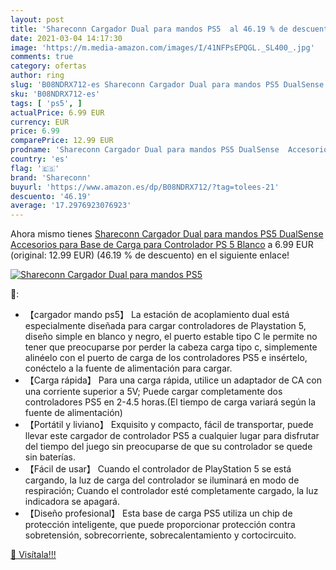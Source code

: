 ```yaml
---
layout: post
title: 'Shareconn Cargador Dual para mandos PS5  al 46.19 % de descuento'
date: 2021-03-04 14:17:30
image: 'https://m.media-amazon.com/images/I/41NFPsEPQGL._SL400_.jpg'
comments: true
category: ofertas
author: ring
slug: 'B08NDRX712-es Shareconn Cargador Dual para mandos PS5 DualSense...'
sku: 'B08NDRX712-es'
tags: [ 'ps5', ]
actualPrice: 6.99 EUR
currency: EUR
price: 6.99
comparePrice: 12.99 EUR
prodname: 'Shareconn Cargador Dual para mandos PS5 DualSense  Accesorios para Base de Carga para Controlador PS 5 Blanco'
country: 'es'
flag: '🇪🇸'
brand: 'Shareconn'
buyurl: 'https://www.amazon.es/dp/B08NDRX712/?tag=tolees-21'
descuento: '46.19'
average: '17.2976923076923'
---
```


Ahora mismo tienes [Shareconn Cargador Dual para mandos PS5 DualSense  Accesorios para Base de Carga para Controlador PS 5 Blanco](https://www.amazon.es/dp/B08NDRX712/?tag=tolees-21) a 6.99 EUR (original: 12.99 EUR) (46.19 %  de descuento) en el siguiente enlace!

[![Shareconn Cargador Dual para mandos PS5 ](https://m.media-amazon.com/images/I/41NFPsEPQGL._SL400_.jpg)](https://www.amazon.es/dp/B08NDRX712/?tag=tolees-21)

🔎:

- 【cargador mando ps5】 La estación de acoplamiento dual está especialmente diseñada para cargar controladores de Playstation 5, diseño simple en blanco y negro, el puerto estable tipo C le permite no tener que preocuparse por perder la cabeza carga tipo c, simplemente alinéelo con el puerto de carga de los controladores PS5 e insértelo, conéctelo a la fuente de alimentación para cargar.
- 【Carga rápida】 Para una carga rápida, utilice un adaptador de CA con una corriente superior a 5V; Puede cargar completamente dos controladores PS5 en 2-4.5 horas.(El tiempo de carga variará según la fuente de alimentación)
- 【Portátil y liviano】 Exquisito y compacto, fácil de transportar, puede llevar este cargador de controlador PS5 a cualquier lugar para disfrutar del tiempo del juego sin preocuparse de que su controlador se quede sin baterías.
- 【Fácil de usar】 Cuando el controlador de PlayStation 5 se está cargando, la luz de carga del controlador se iluminará en modo de respiración; Cuando el controlador esté completamente cargado, la luz indicadora se apagará.
- 【Diseño profesional】 Esta base de carga PS5 utiliza un chip de protección inteligente, que puede proporcionar protección contra sobretensión, sobrecorriente, sobrecalentamiento y cortocircuito.

[🛒 Visítala!!!](https://www.amazon.es/dp/B08NDRX712/?tag=tolees-21)
